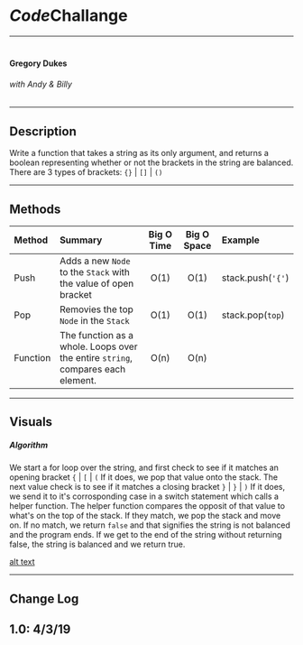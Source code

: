 # ***Code*Challange**
------------------------------

# 
#### Gregory Dukes
###### *with Andy & Billy* 
------------------------------

## Description

Write a function that takes a string as its only argument, and returns a boolean representing whether or not the brackets in the string are balanced. There are 3 types of brackets: `{}` | `[]` | `()`

------------------------------

## Methods

| Method | Summary | Big O Time | Big O Space | Example | 
| :----------- | :----------- | :-------------: | :-------------: | :----------- |
| Push | Adds a new `Node` to the `Stack` with the value of open bracket | O(1) | O(1) | stack.push(`'{'`) |
| Pop | Removies the top `Node` in the `Stack` | O(1) | O(1) | stack.pop(`top`) |
| Function | The function as a whole.  Loops over the entire `string`, compares each element. | O(n) | O(n) |  |

------------------------------

## Visuals

##### Algorithm
We start a for loop over the string, and first check to see if it matches an opening bracket `{` | `[` | `(`  If it does, we pop that value onto the stack.  The next value check is to see if it matches a closing bracket `}` | `}` | `)` If it does, we send it to it's corrosponding case in a switch statement which calls a helper function. The helper function compares the opposit of that value to what's on the top of the stack.  If they match, we pop the stack and move on.  If no match, we return `false` and that signifies the string is not balanced and the program ends.  If we get to the end of the string without returning false, the string is balanced and we return true.

[alt text](https://github.com/Kcils360/data-structures-and-algorithms-JS/blob/master/assets/multibracket.jpg,"multiBracketValidation.jpg")

------------------------------

## Change Log
1.0: 4/3/19
------------------------------
